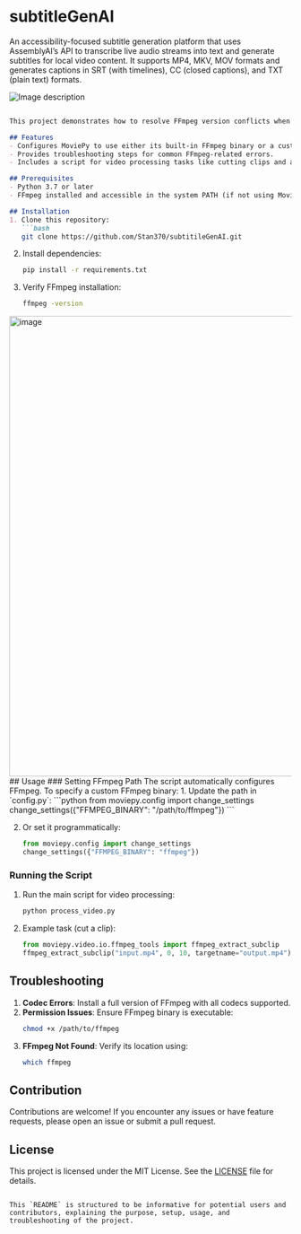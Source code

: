 # subtitleGenAI
An accessibility-focused subtitle generation platform that uses AssemblyAI’s API to transcribe live audio streams into text and generate subtitles for local video content. It supports MP4, MKV, MOV formats and generates captions in SRT (with timelines), CC (closed captions), and TXT (plain text) formats.

![Image description](https://dev-to-uploads.s3.amazonaws.com/uploads/articles/c8mhq3hkx7juddwytefa.jpg)
```markdown

This project demonstrates how to resolve FFmpeg version conflicts when using MoviePy for video processing. The application allows video manipulation such as editing, adding subtitles, or exporting videos while ensuring compatibility with FFmpeg.

## Features
- Configures MoviePy to use either its built-in FFmpeg binary or a custom path.
- Provides troubleshooting steps for common FFmpeg-related errors.
- Includes a script for video processing tasks like cutting clips and adding effects.

## Prerequisites
- Python 3.7 or later
- FFmpeg installed and accessible in the system PATH (if not using MoviePy’s built-in FFmpeg)

## Installation
1. Clone this repository:
   ```bash
   git clone https://github.com/Stan370/subtitileGenAI.git
   ```

2. Install dependencies:
   ```bash
   pip install -r requirements.txt
   ```

3. Verify FFmpeg installation:
   ```bash
   ffmpeg -version
   ```
<img width="821" alt="image" src="https://github.com/user-attachments/assets/11a8332e-2407-4671-bb25-03dc100f35a5">
## Usage
### Setting FFmpeg Path
The script automatically configures FFmpeg. To specify a custom FFmpeg binary:
1. Update the path in `config.py`:
   ```python
   from moviepy.config import change_settings
   change_settings({"FFMPEG_BINARY": "/path/to/ffmpeg"})
   ```

2. Or set it programmatically:
   ```python
   from moviepy.config import change_settings
   change_settings({"FFMPEG_BINARY": "ffmpeg"})
   ```

### Running the Script
1. Run the main script for video processing:
   ```bash
   python process_video.py
   ```

2. Example task (cut a clip):
   ```python
   from moviepy.video.io.ffmpeg_tools import ffmpeg_extract_subclip
   ffmpeg_extract_subclip("input.mp4", 0, 10, targetname="output.mp4")
   ```

## Troubleshooting
1. **Codec Errors**: Install a full version of FFmpeg with all codecs supported.
2. **Permission Issues**: Ensure FFmpeg binary is executable:
   ```bash
   chmod +x /path/to/ffmpeg
   ```
3. **FFmpeg Not Found**: Verify its location using:
   ```bash
   which ffmpeg
   ```

## Contribution
Contributions are welcome! If you encounter any issues or have feature requests, please open an issue or submit a pull request.

## License
This project is licensed under the MIT License. See the [LICENSE](LICENSE) file for details.
```

This `README` is structured to be informative for potential users and contributors, explaining the purpose, setup, usage, and troubleshooting of the project.
